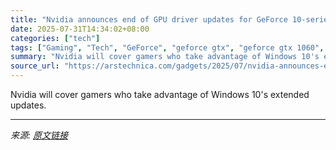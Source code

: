 ```yaml
---
title: "Nvidia announces end of GPU driver updates for GeForce 10-series, Windows 10"
date: 2025-07-31T14:34:02+08:00
categories: ["tech"]
tags: ["Gaming", "Tech", "GeForce", "geforce gtx", "geforce gtx 1060", "NVIDIA"]
summary: "Nvidia will cover gamers who take advantage of Windows 10's extended updates."
source_url: "https://arstechnica.com/gadgets/2025/07/nvidia-announces-end-of-gpu-driver-updates-for-geforce-10-series-windows-10/"
---
```


Nvidia will cover gamers who take advantage of Windows 10's extended updates.

---

*来源: [原文链接](https://arstechnica.com/gadgets/2025/07/nvidia-announces-end-of-gpu-driver-updates-for-geforce-10-series-windows-10/)*
